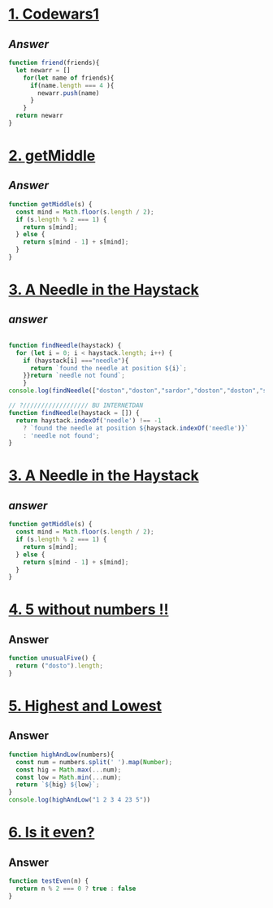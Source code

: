 # [1. Codewars1](https://www.codewars.com/kata/55b42574ff091733d900002f/train/javascript)


## *Answer*

```js
function friend(friends){
  let newarr = []
    for(let name of friends){
      if(name.length === 4 ){
        newarr.push(name)
      }
    }
  return newarr
}
```


# [2. getMiddle](https://www.codewars.com/kata/56747fd5cb988479af000028/train/javascript)

## *Answer*

```js
function getMiddle(s) {
  const mind = Math.floor(s.length / 2);
  if (s.length % 2 === 1) {
    return s[mind];
  } else {
    return s[mind - 1] + s[mind];
  }
}
```


# [3. A Needle in the Haystack](https://www.codewars.com/kata/56676e8fabd2d1ff3000000c/train/javascript)
## *answer*

```js

function findNeedle(haystack) {
  for (let i = 0; i < haystack.length; i++) {
    if (haystack[i] ==="needle"){
      return `found the needle at position ${i}`;
    }}return `needle not found`;
    }
console.log(findNeedle(["doston","doston","sardor","doston","doston","sardor","needle","doston"]));

// ?////////////////// BU INTERNETDAN
function findNeedle(haystack = []) {
  return haystack.indexOf('needle') !== -1
    ? `found the needle at position ${haystack.indexOf('needle')}`
    : 'needle not found';
}
```


# [3. A Needle in the Haystack](https://www.codewars.com/kata/56676e8fabd2d1ff3000000c/train/javascript)
## *answer*


```js
function getMiddle(s) {
  const mind = Math.floor(s.length / 2);
  if (s.length % 2 === 1) {
    return s[mind];
  } else {
    return s[mind - 1] + s[mind];
  }
}
```

# [4.  5 without numbers !! ](https://www.codewars.com/kata/59441520102eaa25260000bf/train/javascript)

## **Answer**

```js
function unusualFive() {
  return ("dosto").length;
}
```



# [5.  Highest and Lowest](https://www.codewars.com/kata/554b4ac871d6813a03000035/train/javascript)

## **Answer**

```js
function highAndLow(numbers){  
  const num = numbers.split(' ').map(Number);
  const hig = Math.max(...num);
  const low = Math.min(...num);
  return `${hig} ${low}`;
}
console.log(highAndLow("1 2 3 4 23 5"))

```
# [6.  Is it even?](https://www.codewars.com/kata/555a67db74814aa4ee0001b5/train/javascript)

## **Answer**

```js
function testEven(n) {
  return n % 2 === 0 ? true : false
}
```